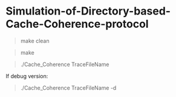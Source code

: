 # Simulation-of-Directory-based-Cache-Coherence-protocol
>make clean

>make

>./Cache_Coherence TraceFileName

If debug version:

> ./Cache_Coherence TraceFileName -d
